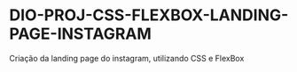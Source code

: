 # DIO-PROJ-CSS-FLEXBOX-LANDING-PAGE-INSTAGRAM
Criação da landing page do instagram, utilizando CSS e FlexBox
